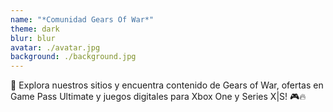 ```yaml
---
name: "*Comunidad Gears Of War*"
theme: dark
blur: blur
avatar: ./avatar.jpg
background: ./background.jpg
---
```


🚀 Explora nuestros sitios y encuentra contenido de Gears of War, ofertas en Game Pass Ultimate y juegos digitales para Xbox One y Series X|S! 🎮🔥
